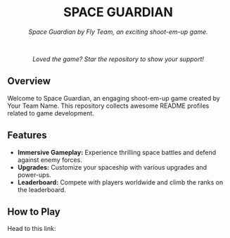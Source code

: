 <h1 align="center">SPACE GUARDIAN</h1>

<p align="center"><i>Space Guardian by Fly Team, an exciting shoot-em-up game.</i></p>

<br>

<p align="center"><i>Loved the game? Star the repository to show your support!</i></p>

## Overview

Welcome to Space Guardian, an engaging shoot-em-up game created by Your Team Name. This repository collects awesome README profiles related to game development.

## Features

- **Immersive Gameplay:** Experience thrilling space battles and defend against enemy forces.
- **Upgrades:** Customize your spaceship with various upgrades and power-ups.
- **Leaderboard:** Compete with players worldwide and climb the ranks on the leaderboard.

## How to Play

Head to this link:
<a url='space-guardian-v1-0.vercel.app'> </a>

